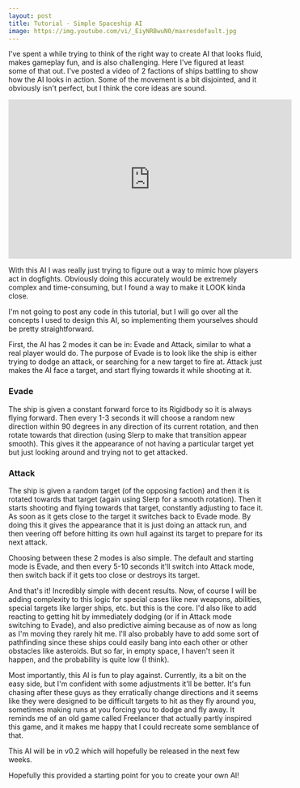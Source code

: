 ```yaml
---
layout: post
title: Tutorial - Simple Spaceship AI
image: https://img.youtube.com/vi/_EiyNRBwuN0/maxresdefault.jpg
---
```


I've spent a while trying to think of the right way to create AI that looks fluid, makes gameplay fun, and is also challenging. Here I've figured at least some of that out. I've posted a video of 2 factions of ships battling to show how the AI looks in action. Some of the movement is a bit disjointed, and it obviously isn't perfect, but I think the core ideas are sound.

<iframe width="560" height="315" src="https://www.youtube.com/embed/_EiyNRBwuN0" frameborder="0" allowfullscreen></iframe>

With this AI I was really just trying to figure out a way to mimic how players act in dogfights. Obviously doing this accurately would be extremely complex and time-consuming, but I found a way to make it LOOK kinda close.
 
I'm not going to post any code in this tutorial, but I will go over all the concepts I used to design this AI, so implementing them yourselves should be pretty straightforward.
 
First, the AI has 2 modes it can be in: Evade and Attack, similar to what a real player would do. The purpose of Evade is to look like the ship is either trying to dodge an attack, or searching for a new target to fire at. Attack just makes the AI face a target, and start flying towards it while shooting at it.




### Evade
The ship is given a constant forward force to its Rigidbody so it is always flying forward. Then every 1-3 seconds it will choose a random new direction within 90 degrees in any direction of its current rotation, and then rotate towards that direction (using Slerp to make that transition appear smooth). This gives it the appearance of not having a particular target yet but just looking around and trying not to get attacked.

### Attack
The ship is given a random target (of the opposing faction) and then it is rotated towards that target (again using Slerp for a smooth rotation). Then it starts shooting and flying towards that target, constantly adjusting to face it. As soon as it gets close to the target it switches back to Evade mode. By doing this it gives the appearance that it is just doing an attack run, and then veering off before hitting its own hull against its target to prepare for its next attack.
 
Choosing between these 2 modes is also simple. The default and starting mode is Evade, and then every 5-10 seconds it'll switch into Attack mode, then switch back if it gets too close or destroys its target.
 
And that's it!
Incredibly simple with decent results. Now, of course I will be adding complexity to this logic for special cases like new weapons, abilities, special targets like larger ships, etc. but this is the core.
I'd also like to add reacting to getting hit by immediately dodging (or if in Attack mode switching to Evade), and also predictive aiming because as of now as long as I'm moving they rarely hit me.
I'll also probably have to add some sort of pathfinding since these ships could easily bang into each other or other obstacles like asteroids. But so far, in empty space, I haven't seen it happen, and the probability is quite low (I think).
 
Most importantly, this AI is fun to play against. Currently, its a bit on the easy side, but I'm confident with some adjustments it'll be better. It's fun chasing after these guys as they erratically change directions and it seems like they were designed to be difficult targets to hit as they fly around you, sometimes making runs at you forcing you to dodge and fly away. It reminds me of an old game called Freelancer that actually partly inspired this game, and it makes me happy that I could recreate some semblance of that.
 
This AI will be in v0.2 which will hopefully be released in the next few weeks.
 
Hopefully this provided a starting point for you to create your own AI!